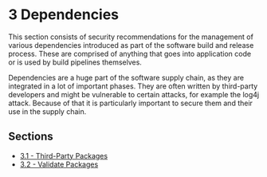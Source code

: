 # 3 Dependencies

This section consists of security recommendations for the management of various dependencies introduced as part of the software build and release process. These are comprised of anything that goes into application code or is used by build pipelines themselves.

Dependencies are a huge part of the software supply chain, as they are integrated in a lot of important phases. They are often written by third-party developers and might be vulnerable to certain attacks, for example the log4j attack. Because of that it is particularly important to secure them and their use in the supply chain.

## Sections

- [3.1 - Third-Party Packages](./third_party_packages_3_1/)
- [3.2 - Validate Packages](./validate_packages_3_2/)
